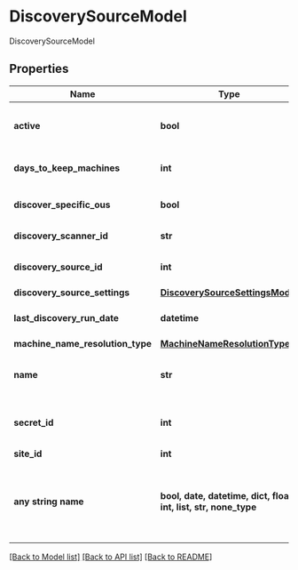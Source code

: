 # DiscoverySourceModel

DiscoverySourceModel

## Properties
Name | Type | Description | Notes
------------ | ------------- | ------------- | -------------
**active** | **bool** | Is discovery source active | [optional] 
**days_to_keep_machines** | **int** | Days To Keep Machines | [optional] 
**discover_specific_ous** | **bool** | Discover specific OUs | [optional] 
**discovery_scanner_id** | **str** | Discovery scanner ID | [optional] 
**discovery_source_id** | **int** | The discovery source ID | [optional] 
**discovery_source_settings** | [**DiscoverySourceSettingsModel**](DiscoverySourceSettingsModel.md) |  | [optional] 
**last_discovery_run_date** | **datetime** | Last discovery run date | [optional] 
**machine_name_resolution_type** | [**MachineNameResolutionType**](MachineNameResolutionType.md) |  | [optional] 
**name** | **str** | The discovery source naame | [optional] 
**secret_id** | **int** | Default Discovery Secret credentials | [optional] 
**site_id** | **int** | The site ID | [optional] 
**any string name** | **bool, date, datetime, dict, float, int, list, str, none_type** | any string name can be used but the value must be the correct type | [optional]

[[Back to Model list]](../README.md#documentation-for-models) [[Back to API list]](../README.md#documentation-for-api-endpoints) [[Back to README]](../README.md)


